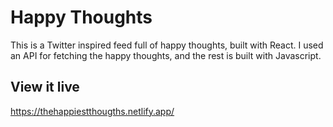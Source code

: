 # Happy Thoughts

This is a Twitter inspired feed full of happy thoughts, built with React. I used an API for fetching the happy thoughts, and the rest is built with Javascript.

## View it live

https://thehappiestthougths.netlify.app/

